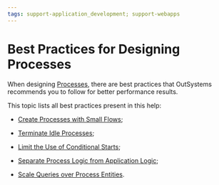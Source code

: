 ```yaml
---
tags: support-application_development; support-webapps
---
```


# Best Practices for Designing Processes

When designing [Processes](../intro.md), there are best practices that OutSystems recommends you to follow for better performance results.

This topic lists all best practices present in this help:

  * [Create Processes with Small Flows](small-flows.md);

  * [Terminate Idle Processes](terminate-idle-processes.md);

  * [Limit the Use of Conditional Starts](limit-conditional-starts.md);

  * [Separate Process Logic from Application Logic](separate-process-application-logic.md);

  * [Scale Queries over Process Entities](scale-queries.md).
